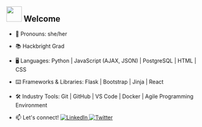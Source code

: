 ## <img height="40" src="https://user-images.githubusercontent.com/91762225/175235065-3b97a366-dca5-48b9-bb39-7e2b56f5b51d.gif"/> Welcome

- :frog: Pronouns: she/her
- 📚 Hackbright Grad 
- 🖥️ Languages: Python | JavaScript (AJAX, JSON) | PostgreSQL | HTML | CSS
- :keyboard: Frameworks & Libraries: Flask | Bootstrap | Jinja | React
- :hammer_and_wrench: Industry Tools: Git | GitHub | VS Code | Docker | Agile Programming Environment

- 📫 Let's connect!  <a href="https://www.linkedin.com/in/laurencaroleen/">
  <img
    alt="LinkedIn"
    src="https://img.shields.io/badge/linkedin-%230077B5.svg?style=for-the-badge&logo=linkedin&logoColor=white"
  />
</a><a href="https://twitter.com/LaurenCaroleen">
  <img
    alt="Twitter"
    src="https://img.shields.io/badge/@laurencaroleen-%231DA1F2.svg?style=for-the-badge&logo=Twitter&logoColor=white"
  />
</a>

<!-- [![Top Langs](https://github-readme-stats.vercel.app/api/top-langs/?username=lauren-moore&layout=compact)](https://github-readme-stats.vercel.app/api/top-langs/?username=lauren-moore&layout=compact)
 -->

